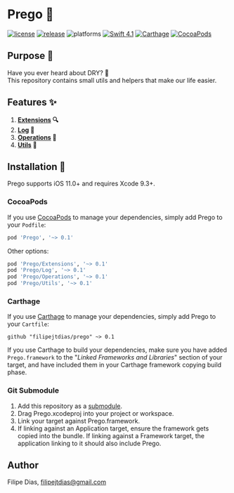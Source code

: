 # Prego 🔨

[![license](https://img.shields.io/badge/license-MIT-lightgrey.svg)](https://github.com/filipejtdias/prego/blob/master/LICENSE)
[![release](https://img.shields.io/github/release/filipejtdias/prego.svg)](https://github.com/filipejtdias/prego/releases)
![platforms](https://img.shields.io/badge/platforms-iOS-lightgrey.svg)
[![Swift 4.1](https://img.shields.io/badge/Swift-4-orange.svg?style=flat)](https://developer.apple.com/swift/)
[![Carthage](https://img.shields.io/badge/Carthage-compatible-4BC51D.svg?style=flat)](https://github.com/Carthage/Carthage)
[![CocoaPods](https://img.shields.io/cocoapods/v/Prego.svg)](https://cocoapods.org/)

## Purpose 🚀

Have you ever heard about DRY? 🤔    
This repository contains small utils and helpers that make our life easier.

## Features ✨

1. **[Extensions][] 🔍**
1. **[Log][] 📝**
1. **[Operations][] 🚦**
1. **[Utils][] 🍿**

## Installation 🔧

Prego supports iOS 11.0+ and requires Xcode 9.3+.

### CocoaPods

If you use [CocoaPods][] to manage your dependencies, simply add Prego to your `Podfile`:

```ruby
pod 'Prego', '~> 0.1'
```
    
Other options:    

```ruby
pod 'Prego/Extensions', '~> 0.1'
pod 'Prego/Log', '~> 0.1'
pod 'Prego/Operations', '~> 0.1'
pod 'Prego/Utils', '~> 0.1'
```


### Carthage

If you use [Carthage][] to manage your dependencies, simply add Prego to your `Cartfile`:

```
github "filipejtdias/prego" ~> 0.1
```

If you use Carthage to build your dependencies, make sure you have added `Prego.framework` to the 
"_Linked Frameworks and Libraries_" section of your target, and have included them in your Carthage framework copying build 
phase.

### Git Submodule

1. Add this repository as a [submodule][].
1. Drag Prego.xcodeproj into your project or workspace.
1. Link your target against Prego.framework.
1. If linking against an Application target, ensure the framework gets copied into the bundle. If linking against a Framework target, 
the application linking to it should also include Prego.

## Author

Filipe Dias, filipejtdias@gmail.com

[Extensions]: https://github.com/filipejtdias/prego/tree/master/Prego/Classes/Extensions
[Log]: https://github.com/filipejtdias/prego/tree/master/Prego/Classes/Log
[Operations]: https://github.com/filipejtdias/prego/tree/master/Prego/Classes/Operations
[Utils]: https://github.com/filipejtdias/prego/tree/master/Prego/Classes/Utils

[Carthage]: https://github.com/Carthage/Carthage/#readme
[CocoaPods]: https://cocoapods.org/
[submodule]: https://git-scm.com/docs/git-submodule

